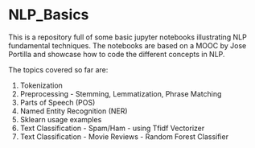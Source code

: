 # NLP_Basics
This is a repository full of some basic jupyter notebooks illustrating NLP fundamental techniques. The notebooks are based on a MOOC by Jose Portilla and showcase how to code the different concepts in NLP.

The topics covered so far are:

1. Tokenization
2. Preprocessing - Stemming, Lemmatization, Phrase Matching
3. Parts of Speech (POS)
4. Named Entity Recognition (NER)
5. Sklearn usage examples
6. Text Classification - Spam/Ham - using Tfidf Vectorizer
7. Text Classification - Movie Reviews - Random Forest Classifier
